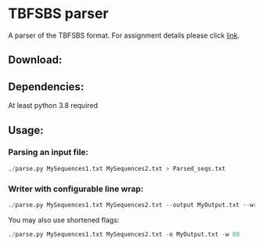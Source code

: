 # TBFSBS parser

A parser of the TBFSBS format. For assignment details please click [link](https://gist.github.com/prihoda/d3fef922c29874b700a953a801e82692 "here"). 

## Download:

## Dependencies:
At least python 3.8 required

## Usage:
### Parsing an input file:

```python
./parse.py MySequences1.txt MySequences2.txt > Parsed_seqs.txt
```
### Writer with configurable line wrap:

```python
./parse.py MySequences1.txt MySequences2.txt --output MyOutput.txt --wrap 80
```

You may also use shortened flags:
```python
./parse.py MySequences1.txt MySequences2.txt -o MyOutput.txt -w 80
```
